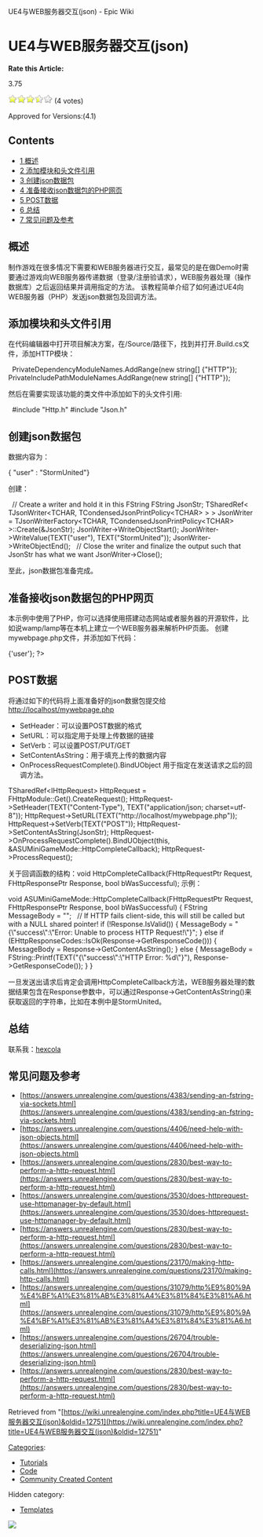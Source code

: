 UE4与WEB服务器交互(json) - Epic Wiki                     

UE4与WEB服务器交互(json)
==================

**Rate this Article:**

3.75

![](/extensions/VoteNY/images/star_on.gif)![](/extensions/VoteNY/images/star_on.gif)![](/extensions/VoteNY/images/star_on.gif)![](/extensions/VoteNY/images/star_half.gif)![](/extensions/VoteNY/images/star_off.gif) (4 votes)

Approved for Versions:(4.1)

Contents
--------

*   [1 概述](#.E6.A6.82.E8.BF.B0)
*   [2 添加模块和头文件引用](#.E6.B7.BB.E5.8A.A0.E6.A8.A1.E5.9D.97.E5.92.8C.E5.A4.B4.E6.96.87.E4.BB.B6.E5.BC.95.E7.94.A8)
*   [3 创建json数据包](#.E5.88.9B.E5.BB.BAjson.E6.95.B0.E6.8D.AE.E5.8C.85)
*   [4 准备接收json数据包的PHP网页](#.E5.87.86.E5.A4.87.E6.8E.A5.E6.94.B6json.E6.95.B0.E6.8D.AE.E5.8C.85.E7.9A.84PHP.E7.BD.91.E9.A1.B5)
*   [5 POST数据](#POST.E6.95.B0.E6.8D.AE)
*   [6 总结](#.E6.80.BB.E7.BB.93)
*   [7 常见问题及参考](#.E5.B8.B8.E8.A7.81.E9.97.AE.E9.A2.98.E5.8F.8A.E5.8F.82.E8.80.83)

概述
--

制作游戏在很多情况下需要和WEB服务器进行交互，最常见的是在做Demo时需要通过游戏向WEB服务器传递数据（登录/注册验请求），WEB服务器处理（操作数据库）之后返回结果并调用指定的方法。 该教程简单介绍了如何通过UE4向WEB服务器（PHP）发送json数据包及回调方法。

  

添加模块和头文件引用
----------

在代码编辑器中打开项目解决方案，在<Solution Name>/Source/<ProjectName>路径下，找到并打开<ProjectName>.Build.cs文件，添加HTTP模块：

 
PrivateDependencyModuleNames.AddRange(new string\[\] {"HTTP"}); 
PrivateIncludePathModuleNames.AddRange(new string\[\] {"HTTP"});

然后在需要实现该功能的类文件中添加如下的头文件引用:

 
#include "Http.h"
#include "Json.h"

  

创建json数据包
---------

数据内容为：

{ "user" : "StormUnited"}

创建：

 
// Create a writer and hold it in this FString
FString JsonStr;
TSharedRef< TJsonWriter<TCHAR, TCondensedJsonPrintPolicy<TCHAR\> \> \> JsonWriter \= TJsonWriterFactory<TCHAR, TCondensedJsonPrintPolicy<TCHAR\> \>::Create(&JsonStr);
JsonWriter\-\>WriteObjectStart();
JsonWriter\-\>WriteValue(TEXT("user"), TEXT("StormUnited"));
JsonWriter\-\>WriteObjectEnd();
 
// Close the writer and finalize the output such that JsonStr has what we want
JsonWriter\-\>Close();

至此，json数据包准备完成。

  

准备接收json数据包的PHP网页
-----------------

本示例中使用了PHP，你可以选择使用搭建动态网站或者服务器的开源软件，比如说wamp/lamp等在本机上建立一个WEB服务器来解析PHP页面。 创建mywebpage.php文件，并添加如下代码：

<?php
     // 首先接收上传的数据
     $post\_data \= file\_get\_contents('php://input');
     // 解析json字符串
     $obj \= json\_decode($post\_data);
     // 获取包含在Json字符串中的数据
     echo $obj\->{'user'};
?>

  

POST数据
------

将通过如下的代码将上面准备好的json数据包提交给 [http://localhost/mywebpage.php](http://localhost/mywebpage.php)

*   SetHeader：可以设置POST数据的格式
*   SetURL：可以指定用于处理上传数据的链接
*   SetVerb：可以设置POST/PUT/GET
*   SetContentAsString：用于填充上传的数据内容
*   OnProcessRequestComplete().BindUObject 用于指定在发送请求之后的回调方法。

TSharedRef<IHttpRequest\> HttpRequest \= FHttpModule::Get().CreateRequest();
HttpRequest\-\>SetHeader(TEXT("Content-Type"), TEXT("application/json; charset=utf-8"));
HttpRequest\-\>SetURL(TEXT("http://localhost/mywebpage.php"));
HttpRequest\-\>SetVerb(TEXT("POST"));
HttpRequest\-\>SetContentAsString(JsonStr);
HttpRequest\-\>OnProcessRequestComplete().BindUObject(this, &ASUMiniGameMode::HttpCompleteCallback);
HttpRequest\-\>ProcessRequest();

  
关于回调函数的结构：void HttpCompleteCallback(FHttpRequestPtr Request, FHttpResponsePtr Response, bool bWasSuccessful); 示例：

void ASUMiniGameMode::HttpCompleteCallback(FHttpRequestPtr Request, FHttpResponsePtr Response, bool bWasSuccessful)
{
     FString MessageBody \= "";
 
     // If HTTP fails client-side, this will still be called but with a NULL shared pointer!
     if (!Response.IsValid())
     {
          MessageBody \= "{\\"success\\":\\"Error: Unable to process HTTP Request!\\"}";
     }
     else if (EHttpResponseCodes::IsOk(Response\-\>GetResponseCode()))
     {
          MessageBody \= Response\-\>GetContentAsString();
     }
     else
     {
          MessageBody \= FString::Printf(TEXT("{\\"success\\":\\"HTTP Error: %d\\"}"), Response\-\>GetResponseCode());
     }
}

一旦发送出请求后肯定会调用HttpCompleteCallback方法，WEB服务器处理的数据结果包含在Response参数中，可以通过Response->GetContentAsString()来获取返回的字符串，比如在本例中是StormUnited。

总结
--

联系我：[hexcola](/User:Hexcola "User:Hexcola")

常见问题及参考
-------

*   [https://answers.unrealengine.com/questions/4383/sending-an-fstring-via-sockets.html](https://answers.unrealengine.com/questions/4383/sending-an-fstring-via-sockets.html)
*   [https://answers.unrealengine.com/questions/4406/need-help-with-json-objects.html](https://answers.unrealengine.com/questions/4406/need-help-with-json-objects.html)
*   [https://answers.unrealengine.com/questions/2830/best-way-to-perform-a-http-request.html](https://answers.unrealengine.com/questions/2830/best-way-to-perform-a-http-request.html)
*   [https://answers.unrealengine.com/questions/3530/does-httprequest-use-httpmanager-by-default.html](https://answers.unrealengine.com/questions/3530/does-httprequest-use-httpmanager-by-default.html)
*   [https://answers.unrealengine.com/questions/2830/best-way-to-perform-a-http-request.html](https://answers.unrealengine.com/questions/2830/best-way-to-perform-a-http-request.html)
*   [https://answers.unrealengine.com/questions/23170/making-http-calls.html](https://answers.unrealengine.com/questions/23170/making-http-calls.html)
*   [https://answers.unrealengine.com/questions/31079/http%E9%80%9A%E4%BF%A1%E3%81%AB%E3%81%A4%E3%81%84%E3%81%A6.html](https://answers.unrealengine.com/questions/31079/http%E9%80%9A%E4%BF%A1%E3%81%AB%E3%81%A4%E3%81%84%E3%81%A6.html)
*   [https://answers.unrealengine.com/questions/26704/trouble-deserializing-json.html](https://answers.unrealengine.com/questions/26704/trouble-deserializing-json.html)
*   [https://answers.unrealengine.com/questions/2830/best-way-to-perform-a-http-request.html](https://answers.unrealengine.com/questions/2830/best-way-to-perform-a-http-request.html)

Retrieved from "[https://wiki.unrealengine.com/index.php?title=UE4与WEB服务器交互(json)&oldid=12751](https://wiki.unrealengine.com/index.php?title=UE4与WEB服务器交互(json)&oldid=12751)"

[Categories](/Special:Categories "Special:Categories"):

*   [Tutorials](/Category:Tutorials "Category:Tutorials")
*   [Code](/Category:Code "Category:Code")
*   [Community Created Content](/Category:Community_Created_Content "Category:Community Created Content")

Hidden category:

*   [Templates](/Category:Templates "Category:Templates")

  ![](https://tracking.unrealengine.com/track.png)
